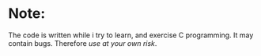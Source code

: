 # Note:

The code is written while i try to learn, and exercise
C programming. It may contain bugs. 
Therefore *use at your own risk*.
